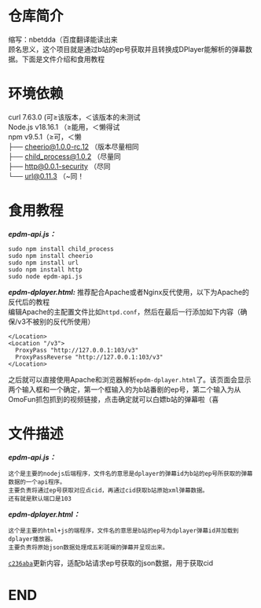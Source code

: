 # 仓库简介
缩写：nbetdda（百度翻译能读出来    
顾名思义，这个项目就是通过b站的ep号获取并且转换成DPlayer能解析的弹幕数据。下面是文件介绍和食用教程
# 环境依赖
curl 7.63.0 (可≥该版本，＜该版本的未测试    
Node.js v18.16.1 （≥能用，＜懒得试    
npm v9.5.1（≥可，＜懒    
├── cheerio@1.0.0-rc.12 （版本尽量相同    
├── child_process@1.0.2 （尽量同    
├── http@0.0.1-security （尽同    
└── url@0.11.3 （~同！    
# 食用教程
***epdm-api.js：***
```
sudo npm install child_process
sudo npm install cheerio
sudo npm install url
sudo npm install http
sudo node epdm-api.js
```
***epdm-dplayer.html:***
推荐配合Apache或者Nginx反代使用，以下为Apache的反代后的教程    
编辑Apache的主配置文件比如`httpd.conf`，然后在最后一行添加如下内容（确保/v3不被别的反代所使用）    
```
</Location>
<Location "/v3">
  ProxyPass "http://127.0.0.1:103/v3"
  ProxyPassReverse "http://127.0.0.1:103/v3"
</Location>
```
之后就可以直接使用Apache和浏览器解析`epdm-dplayer.html`了。该页面会显示两个输入框和一个确定，第一个框输入的为b站番剧的ep号，第二个输入为从OmoFun抓包抓到的视频链接，点击确定就可以白嫖b站的弹幕啦（喜
# 文件描述
***epdm-api.js：***
```
这个是主要的nodejs后端程序，文件名的意思是dplayer的弹幕id为b站的ep号所获取的弹幕数据的一个api程序。
主要负责将通过ep号获取对应点cid，再通过cid获取b站原始xml弹幕数据。
还有就是默认端口是103
```
***epdm-dplayer.html：***
```
这个是主要的html+js的端程序，文件名的意思是b站的ep号为dplayer弹幕id并加载到dplayer播放器。
主要负责将原始json数据处理成五彩斑斓的弹幕并呈现出来。
```
[`c236aba`](https://github.com/XiaoTong6666/NodeJS-Bilibili-EPID-To-DPlayer-Danmaku-API/commit/c236abaaafc671e79d74d7557b85834ce46ae0d1)更新内容，适配b站请求ep号获取的json数据，用于获取cid
# END
